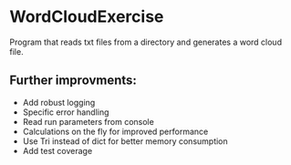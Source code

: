 # WordCloudExercise
Program that reads txt files from a directory and generates a word cloud file.

## Further improvments:
* Add robust logging
* Specific error handling
* Read run parameters from console
* Calculations on the fly for improved performance
* Use Tri instead of dict for better memory consumption
* Add test coverage
